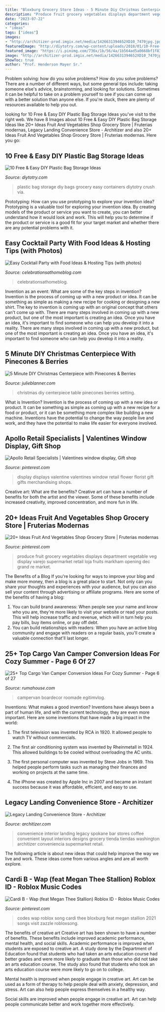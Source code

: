 ```yaml
---
title: "Bloxburg Grocery Store Ideas - 5 Minute Diy Christmas Centerpiece With Pinecones &amp; Berries"
description: "Produce fruit grocery vegetables displays department vegetable veg display varejo supermarket retail loja fruits markham opening dec grand re market"
date: "2023-07-22"
categories:
- "ideas"
tags: ["ideas"]
images:
- "http://architizer-prod.imgix.net/media/1426631394652XD10_7470jpg.jpg?q=60&amp;auto=format,compress&amp;cs=strip&amp;w=1680"
featuredImage: "http://diytotry.com/wp-content/uploads/2018/01/10-Free-and-Easy-DIY-Plastic-Bag-Storage-Ideas.jpg"
featured_image: "https://i.pinimg.com/736x/1b/56/4a/1b564ad5a0668bf1f831bab9efd16e16.jpg"
image: "http://architizer-prod.imgix.net/media/1426631394652XD10_7470jpg.jpg?q=60&amp;auto=format,compress&amp;cs=strip&amp;w=1680"
ShowToc: true
author: "Prof. Henderson Mayer Sr."
---
```



Problem solving: how do you solve problems?
How do you solve problems? There are a number of different ways, but some general tips include: taking someone else's advice, brainstorming, and looking for solutions. Sometimes it can be helpful to take on a problem yourself to see if you can come up with a better solution than anyone else. If you're stuck, there are plenty of resources available to help you out.

	

		
looking for 10 Free &amp; Easy DIY Plastic Bag Storage Ideas you've visit to the right web. We have 8 Images about 10 Free &amp; Easy DIY Plastic Bag Storage Ideas like 20+ Ideas Fruit And Vegetables Shop Grocery Store | Fruterias modernas, Legacy Landing Convenience Store - Architizer and also 20+ Ideas Fruit And Vegetables Shop Grocery Store | Fruterias modernas. Here you go:
		
    
## 10 Free &amp; Easy DIY Plastic Bag Storage Ideas

<img loading=lazy src="http://diytotry.com/wp-content/uploads/2018/01/10-Free-and-Easy-DIY-Plastic-Bag-Storage-Ideas.jpg" onerror="this.onerror=null;this.src='https://tse4.mm.bing.net/th?id=OIP.2n5ZDEErz5buWvZng3xNvwHaRp&amp;pid=15.1';" alt="10 Free &amp; Easy DIY Plastic Bag Storage Ideas">

_Source: diytotry.com_

>plastic bag storage diy bags grocery easy containers diytotry crush via. 

	

Prototyping: How can you use prototyping to explore your invention idea?
Prototyping is a valuable tool for exploring your invention idea. By creating models of the product or service you want to create, you can better understand how it would look and work. This will help you to determine if the product or service is a good fit for your target market and whether there are any potential problems with it.

    
## Easy Cocktail Party With Food Ideas &amp; Hosting Tips (with Photos)

<img loading=lazy src="https://celebrationsathomeblog.com/wp-content/uploads/2015/12/cocktail-party-food.jpg" onerror="this.onerror=null;this.src='https://tse1.mm.bing.net/th?id=OIP.-SB6obJOU3jdUuSMAw7XNAHaK5&amp;pid=15.1';" alt="Easy Cocktail Party with Food Ideas &amp; Hosting Tips (with photos)">

_Source: celebrationsathomeblog.com_

>celebrationsathomeblog. 

	

Invention as an event: What are some of the key steps in invention?
Invention is the process of coming up with a new product or idea. It can be something as simple as making a new recipe for cooking or designing a new shirt. The key to invention is coming up with an original concept that others can't come up with. There are many steps involved in coming up with a new product, but one of the most important is creating an idea. Once you have an idea, it's important to find someone who can help you develop it into a reality. There are many steps involved in coming up with a new product, but one of the most important is creating an idea. Once you have an idea, it's important to find someone who can help you develop it into a reality.

    
## 5 Minute DIY Christmas Centerpiece With Pinecones &amp; Berries

<img loading=lazy src="http://julieblanner.com/wp-content/uploads/2014/12/christmas-table-setting.jpg" onerror="this.onerror=null;this.src='https://tse3.mm.bing.net/th?id=OIP.lexVeiRE9UnSrOQqQ86erQHaLH&amp;pid=15.1';" alt="5 Minute DIY Christmas Centerpiece with Pinecones &amp; Berries">

_Source: julieblanner.com_

>christmas diy centerpiece table pinecones berries setting. 

	

What is Invention?
Invention is the process of coming up with a new idea or product. It can be something as simple as coming up with a new recipe for a food or product, or it can be something more complex like building a new machine. Inventions have the potential to change the way people live and work, and they have the potential to make life easier for everyone involved.

    
## Apollo Retail Specialists | Valentines Window Display, Gift Shop

<img loading=lazy src="https://i.pinimg.com/736x/d2/c6/2e/d2c62e35d67314842c4b4e60558258e4--store-displays-window-displays.jpg" onerror="this.onerror=null;this.src='https://tse4.mm.bing.net/th?id=OIP.LU5M6FpOftbm62xkb573xQHaKO&amp;pid=15.1';" alt="Apollo Retail Specialists | Valentines window display, Gift shop">

_Source: pinterest.com_

>display displays valentine valentines window retail flower florist gift gifts merchandising shops. 

	

Creative art: What are the benefits?
Creative art can have a number of benefits for both the artist and the viewer. Some of these benefits include increased creativity, improved concentration, and more fun in life.

    
## 20+ Ideas Fruit And Vegetables Shop Grocery Store | Fruterias Modernas

<img loading=lazy src="https://i.pinimg.com/736x/1b/56/4a/1b564ad5a0668bf1f831bab9efd16e16.jpg" onerror="this.onerror=null;this.src='https://tse2.mm.bing.net/th?id=OIP.Zexka1PtIDPg3-2vXqHn7QAAAA&amp;pid=15.1';" alt="20+ Ideas Fruit And Vegetables Shop Grocery Store | Fruterias modernas">

_Source: pinterest.com_

>produce fruit grocery vegetables displays department vegetable veg display varejo supermarket retail loja fruits markham opening dec grand re market. 

	

The Benefits of a Blog
If you're looking for ways to improve your blog and make more money, then a blog is a great place to start. Not only can you share your thoughts and experiences with your audience, but you can also sell your content through advertising or affiliate programs. Here are some of the benefits of having a blog: 
1) You can build brand awareness: When people see your name and know who you are, they're more likely to visit your website or read your posts. This will help increase traffic and revenue, which will in turn help you pay bills, buy items online, or pay off debt. 
2) You can build relationships with readers: When you have an active blog community and engage with readers on a regular basis, you'll create a valuable connection that'll last longer.

    
## 25+ Top Cargo Van Camper Conversion Ideas For Cozy Summer - Page 6 Of 27

<img loading=lazy src="https://rumahouse.com/wp-content/uploads/2018/11/25-Top-Cargo-Van-Camper-Conversion-Ideas-For-Cozy-Summer-6.jpg" onerror="this.onerror=null;this.src='https://tse1.mm.bing.net/th?id=OIP.CV5Ffo1Pd3PzTRH33hrxmwHaJ4&amp;pid=15.1';" alt="25+ Top Cargo Van Camper Conversion Ideas For Cozy Summer - Page 6 of 27">

_Source: rumahouse.com_

>campervan boardecor roomade egitimvlog. 

	

Inventions: What makes a good invention?
Inventions have always been a part of human life, and with the current technology, they are even more important. Here are some inventions that have made a big impact in the world:
1. The first television was invented by RCA in 1920. It allowed people to watch TV without commercials.

2. The first air conditioning system was invented by Rheinmetall in 1924. This allowed buildings to be cooled without overloading the AC units.

3. The first personal computer was invented by Steve Jobs in 1969. This helped people perform tasks such as managing their finances and working on projects at the same time.

4. The iPhone was created by Apple Inc in 2007 and became an instant success because it was affordable, efficient, and easy to use.

    
## Legacy Landing Convenience Store - Architizer

<img loading=lazy src="http://architizer-prod.imgix.net/media/1426631394652XD10_7470jpg.jpg?q=60&amp;auto=format,compress&amp;cs=strip&amp;w=1680" onerror="this.onerror=null;this.src='https://tse4.mm.bing.net/th?id=OIP.-IKlQ6L0rissKTVCmQO_fAHaLH&amp;pid=15.1';" alt="Legacy Landing Convenience Store - Architizer">

_Source: architizer.com_

>convenience interior landing legacy spokane bar stores coffee convenient layout interiors designs grocery tienda tiendas washington architizer conveniencia supermarket retail. 

	

The following article is about new ideas that could help improve the way we live and work. These ideas come from various angles and are all worth explore.

    
## Cardi B - Wap (feat Megan Thee Stallion) Roblox ID - Roblox Music Codes

<img loading=lazy src="https://i.pinimg.com/736x/87/6a/d1/876ad1c3aa6195d43563c5f38969a401.jpg" onerror="this.onerror=null;this.src='https://tse3.mm.bing.net/th?id=OIP.D2rGnW80wLm-cqM0XX9RdwHaLG&amp;pid=15.1';" alt="Cardi B - Wap (feat Megan Thee Stallion) Roblox ID - Roblox Music Codes">

_Source: pinterest.com_

>codes wap roblox song cardi thee bloxburg feat megan stallion 2021 songs visit zazzle robloxsong. 

	

The benefits of creative art
Creative art has been shown to have a number of benefits. These benefits include improved academic performance, mental health, and social skills.
Academic performance is improved when students are exposed to creative art. A study done by the Department of Education found that students who had taken an arts education course had better grades and were more likely to graduate than those who did not take an arts education course. The study also found that students who took an arts education course were more likely to go on to college.

Mental health is improved when people engage in creative art. Art can be used as a form of therapy to help people deal with anxiety, depression, and stress. Art can also help people express themselves in a healthy way.

Social skills are improved when people engage in creative art. Art can help people communicate better and work together more effectively.

